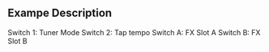 ## Exampe Description

Switch 1: Tuner Mode
Switch 2: Tap tempo
Switch A: FX Slot A
Switch B: FX Slot B